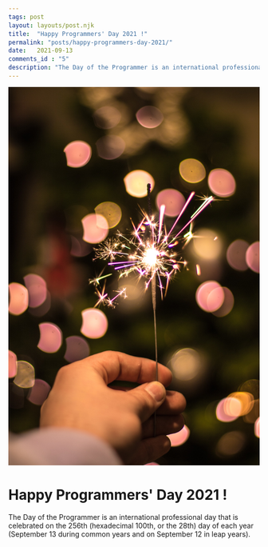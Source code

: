 ```yaml
---
tags: post
layout: layouts/post.njk
title:  "Happy Programmers' Day 2021 !"
permalink: "posts/happy-programmers-day-2021/"
date:   2021-09-13
comments_id : "5"
description: "The Day of the Programmer is an international professional day that is celebrated on the 256th (hexadecimal 100th, or the 28th) day of each year (September 13 during common years and on September 12 in leap years)."
---
```

![](/assets/images/article-image-10.jpg)

# Happy Programmers' Day 2021 !

The Day of the Programmer is an international professional day that is celebrated on the 256th (hexadecimal 100th, or the 28th) day of each year (September 13 during common years and on September 12 in leap years).
